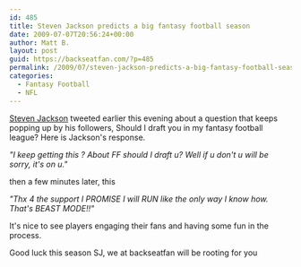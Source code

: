 ```yaml
---
id: 485
title: Steven Jackson predicts a big fantasy football season
date: 2009-07-07T20:56:24+00:00
author: Matt B.
layout: post
guid: https://backseatfan.com/?p=485
permalink: /2009/07/steven-jackson-predicts-a-big-fantasy-football-season/
categories:
  - Fantasy Football
  - NFL
---
```


<div class="entry">
  <p>
    <a href="http://twitter.com/sj39">Steven Jackson</a> tweeted earlier this evening about a question that keeps popping up by his followers, Should I draft you in my fantasy football league? Here is Jackson's response.
  </p>

  <p>
    <em>"I keep getting this ? About FF should I draft u? Well if u don't u will be sorry, it's on u."</em>
  </p>

  <p>
    then a few minutes later, this
  </p>

  <p>
    <em>"Thx 4 the support I PROMISE I will RUN like the only way I know how. That's BEAST MODE!!"</em>
  </p>

  <p>
    It's nice to see players engaging their fans and having some fun in the process.
  </p>

  <p>
    Good luck this season SJ, we at backseatfan will be rooting for you
  </p>
</div>
